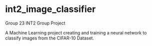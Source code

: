 # int2_image_classifier

Group 23 INT2 Group Project

A Machine Learning project creating and training a neural network to classify images from the CIFAR-10 Dataset.
